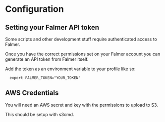 # Configuration

## Setting your Falmer API token

Some scripts and other development stuff require authenticated access to Falmer.

Once you have the correct permissions set on your Falmer account you can generate an API token from Falmer itself.

Add the token as an environment variable to your profile like so:

```shell
  export FALMER_TOKEN="YOUR_TOKEN"
```

## AWS Credentials

You will need an AWS secret and key with the permissions to upload to S3.

This should be setup with s3cmd.

